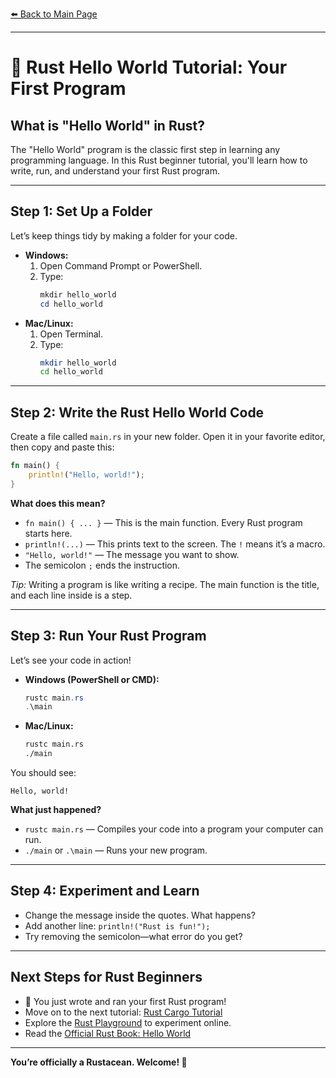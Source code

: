 <!--
Meta Description: Step-by-step Rust Hello World tutorial for beginners. Learn how to write and run your first Hello World program in Rust. Includes code, explanations, and tips for new Rustaceans.
-->
[⬅️ Back to Main Page](../README.md)

---

# 👋 Rust Hello World Tutorial: Your First Program

## What is "Hello World" in Rust?

The "Hello World" program is the classic first step in learning any programming language. In this Rust beginner tutorial, you'll learn how to write, run, and understand your first Rust program.

---

## Step 1: Set Up a Folder

Let’s keep things tidy by making a folder for your code.

- **Windows:**
  1. Open Command Prompt or PowerShell.
  2. Type:
     ```powershell
     mkdir hello_world
     cd hello_world
     ```
- **Mac/Linux:**
  1. Open Terminal.
  2. Type:
     ```sh
     mkdir hello_world
     cd hello_world
     ```

---

## Step 2: Write the Rust Hello World Code

Create a file called `main.rs` in your new folder. Open it in your favorite editor, then copy and paste this:

```rust
fn main() {
    println!("Hello, world!");
}
```

**What does this mean?**
- `fn main() { ... }` — This is the main function. Every Rust program starts here.
- `println!(...)` — This prints text to the screen. The `!` means it’s a macro.
- `"Hello, world!"` — The message you want to show.
- The semicolon `;` ends the instruction.

*Tip:* Writing a program is like writing a recipe. The main function is the title, and each line inside is a step.

---

## Step 3: Run Your Rust Program

Let’s see your code in action!

- **Windows (PowerShell or CMD):**
  ```powershell
  rustc main.rs
  .\main
  ```
- **Mac/Linux:**
  ```sh
  rustc main.rs
  ./main
  ```

You should see:
```
Hello, world!
```

**What just happened?**
- `rustc main.rs` — Compiles your code into a program your computer can run.
- `./main` or `.\main` — Runs your new program.

---

## Step 4: Experiment and Learn

- Change the message inside the quotes. What happens?
- Add another line: `println!("Rust is fun!");`
- Try removing the semicolon—what error do you get?

---

## Next Steps for Rust Beginners

- 🎉 You just wrote and ran your first Rust program!
- Move on to the next tutorial: [Rust Cargo Tutorial](../04-cargo/README.md)
- Explore the [Rust Playground](https://play.rust-lang.org/) to experiment online.
- Read the [Official Rust Book: Hello World](https://doc.rust-lang.org/book/ch01-02-hello-world.html)

---

**You’re officially a Rustacean. Welcome! 🦀**
